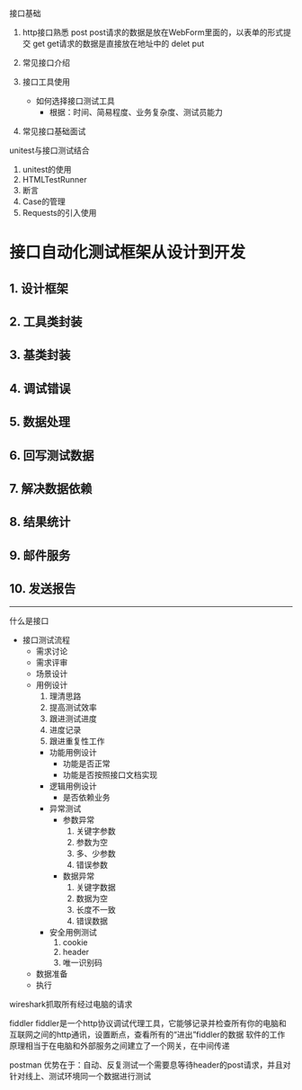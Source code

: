  接口基础

1. http接口熟悉 
    post
        post请求的数据是放在WebForm里面的，以表单的形式提交
    get
        get请求的数据是直接放在地址中的
    delet
    put
2. 常见接口介绍  
3. 接口工具使用
    * 如何选择接口测试工具
        * 根据：时间、简易程度、业务复杂度、测试员能力

4. 常见接口基础面试


unitest与接口测试结合
1. unitest的使用  
2. HTMLTestRunner
3. 断言   
4. Case的管理   
5. Requests的引入使用

# 接口自动化测试框架从设计到开发

## 1. 设计框架
## 2. 工具类封装
## 3. 基类封装
## 4. 调试错误
## 5. 数据处理
## 6. 回写测试数据
## 7. 解决数据依赖
## 8. 结果统计
## 9. 邮件服务
## 10. 发送报告









____

什么是接口
    



* 接口测试流程
    * 需求讨论
    * 需求评审
    * 场景设计
    * 用例设计
        1. 理清思路
        2. 提高测试效率
        3. 跟进测试进度
        4. 进度记录
        5. 跟进重复性工作
        * 功能用例设计
            * 功能是否正常
            * 功能是否按照接口文档实现
        * 逻辑用例设计
            * 是否依赖业务
        * 异常测试
            * 参数异常
                1. 关键字参数
                2. 参数为空
                3. 多、少参数
                4. 错误参数
            * 数据异常
                1. 关键字数据
                2. 数据为空
                3. 长度不一致
                4. 错误数据
        * 安全用例测试
            1. cookie
            2. header
            3. 唯一识别码
    * 数据准备
    * 执行



wireshark抓取所有经过电脑的请求

fiddler
    fiddler是一个http协议调试代理工具，它能够记录并检查所有你的电脑和互联网之间的http通讯，设置断点，查看所有的“进出”fiddler的数据
    软件的工作原理相当于在电脑和外部服务之间建立了一个网关，在中间传递

postman
    优势在于：自动、反复测试一个需要息等待header的post请求，并且对针对线上、测试环境同一个数据进行测试